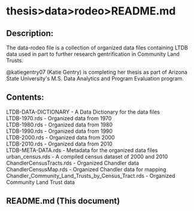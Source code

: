 # thesis>data>rodeo>README.md

## Description:

The data-rodeo file is a collection of organized data files containing LTDB data used in part to further research gentrification in Community Land Trusts. 

@katiegentry07 (Katie Gentry) is completing her thesis as part of Arizona State University's M.S. Data Analytics and Program Evaluation program.

## Contents:

LTDB-DATA-DICTIONARY - A Data Dictionary for the data files  
LTDB-1970.rds - Organized data from 1970  
LTDB-1980.rds - Organized data from 1980  
LTDB-1990.rds - Organized data from 1990  
LTDB-2000.rds - Organized data from 2000  
LTDB-2010.rds - Organized data from 2010  
LTDB-META-DATA.rds - Metadata for the organized data files  
urban_census.rds - A compiled census dataset of 2000 and 2010  
ChandlerCensusTracts.rds - Organized Chandler data  
ChandlerCensusMap.rds - Organized Chandler data for mapping  
Chandler_Community_Land_Trusts_by_Census_Tract.rds - Organized Community Land Trust data  

## README.md (This document)
